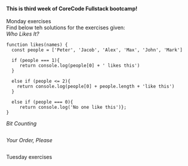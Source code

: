 **This is third week of CoreCode Fullstack bootcamp!**<br><br>
Monday exercises <br>
Find below teh solutions for the exercises given:<br>
*Who Likes It?*<br>
```
function likes(names) {
  const people = ['Peter', 'Jacob', 'Alex', 'Max', 'John', 'Mark']

  if (people === 1){
     return console.log(people[0] + ' likes this')
  } 
  
  else if (people <= 2){
    return console.log(people[0] + people.length + 'like this')
  } 
  
  else if (people === 0){
     return console.log('No one like this')};
}
```
*Bit Counting*<br>
```
```
*Your Order, Please*<br>
```
```
Tuesday exercises <br>
